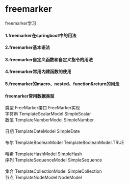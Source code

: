 # freemarker
freemarker学习

#### 1.freemarker在springboot中的用法
#### 2.freemarker基本语法
#### 3.freemarker自定义函数和自定义指令的用法
#### 4.freemarker常用内建函数的使用
#### 5.freemarker的macro、nested、function&return的用法

#### freemarker常用数据类型
类型	FreeMarker接口	FreeMarker实现<br/>
字符串	TemplateScalarModel	SimpleScalar<br/>
数值	TemplateNumberModel	SimpleNumber<br/><br/>
日期	TemplateDateModel	SimpleDate<br/><br/>
布尔	TemplateBooleanModel	TemplateBooleanModel.TRUE<br/><br/>
哈希	TemplateHashModel	SimpleHash<br/>
序列	TemplateSequenceModel	SimpleSequence<br/><br/>
集合	TemplateCollectionModel	SimpleCollection<br/>
节点	TemplateNodeModel	NodeModel<br/>

